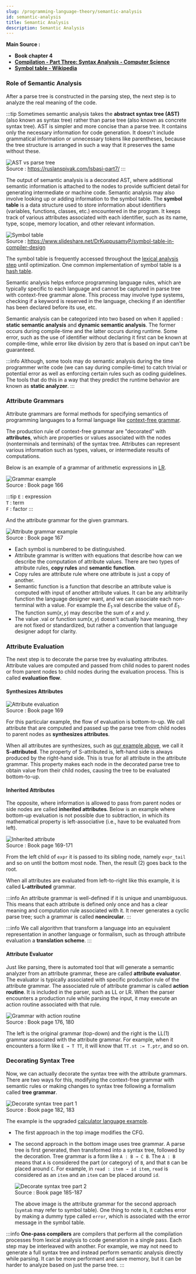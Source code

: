 ```yaml
---
slug: /programming-language-theory/semantic-analysis
id: semantic-analysis
title: Semantic Analysis
description: Semantic Analysis
---
```


**Main Source :**

- **Book chapter 4**
- **[Compilation - Part Three: Syntax Analysis - Computer Science](https://youtu.be/8nBoVjEOCMI?si=wnzyRj8DnkWHiebu)**
- **[Symbol table - Wikipedia](https://en.wikipedia.org/wiki/Symbol_table)**

### Role of Semantic Analysis

After a parse tree is constructed in the parsing step, the next step is to analyze the real meaning of the code.

:::tip
Sometimes semantic analysis takes the **abstract syntax tree (AST)** (also known as syntax tree) rather than parse tree (also known as concrete syntax tree). AST is simpler and more concise than a parse tree. It contains only the necessary information for code generation. It doesn't include grammatical information or unnecessary tokens like parentheses, because the tree structure is arranged in such a way that it preserves the same without these.

![AST vs parse tree](./parse-tree-vs-ast.png)  
Source : https://ruslanspivak.com/lsbasi-part7/
:::

The output of semantic analysis is a decorated AST, where additional semantic information is attached to the nodes to provide sufficient detail for generating intermediate or machine code. Semantic analysis may also involve looking up or adding information to the symbol table. The **symbol table** is a data structure used to store information about identifiers (variables, functions, classes, etc.) encountered in the program. It keeps track of various attributes associated with each identifier, such as its name, type, scope, memory location, and other relevant information.

![Symbol table](./symbol-table.png)  
Source : https://www.slideshare.net/DrKuppusamyP/symbol-table-in-compiler-design

The symbol table is frequently accessed throughout the [lexical analysis step](/programming-language-theory/syntax) until optimization. One common implementation of symbol table is a [hash table](/data-structures-and-algorithms/hash-table).

Semantic analysis helps enforce programming language rules, which are typically specific to each language and cannot be captured in parse tree with context-free grammar alone. This process may involve type systems, checking if a keyword is reserved in the language, checking if an identifier has been declared before its use, etc.

Semantic analysis can be categorized into two based on when it applied : **static semantic analysis** and **dynamic semantic analysis**. The former occurs during compile-time and the latter occurs during runtime. Some error, such as the use of identifier without declaring it first can be known at compile-time, while error like division by zero that is based on input can't be guaranteed.

:::info
Although, some tools may do semantic analysis during the time programmer write code (we can say during compile-time) to catch trivial or potential error as well as enforcing certain rules such as coding guidelines. The tools that do this in a way that they predict the runtime behavior are known as **static analyzer**.
:::

### Attribute Grammars

Attribute grammars are formal methods for specifying semantics of programming languages to a formal language like [context-free grammar](/theory-of-computation-and-automata/context-free-grammar).

The production rule of context-free grammar are "decorated" with **attributes**, which are properties or values associated with the nodes (nonterminals and terminals) of the syntax tree. Attributes can represent various information such as types, values, or intermediate results of computations.

Below is an example of a grammar of arithmetic expressions in [LR](/programming-language-theory/parsing#bottom-up-parsing).

![Grammar example](./grammar-example.png)  
Source : Book page 166

:::tip
`E` : expression  
`T` : term  
`F` : factor
:::

And the attribute grammar for the given grammars.

![Attribute grammar example](./attribute-grammar-example.png)  
Source : Book page 167

- Each symbol is numbered to be distinguished.
- Attribute grammar is written with equations that describe how can we describe the computation of attribute values. There are two types of attribute rules, **copy rules** and **semantic function**.
- Copy rules are attribute rule where one attribute is just a copy of another.
- Semantic function is a function that describe an attribute value is computed with input of another attribute values. It can be any arbitrarily function the language designer want, and we can associate each non-terminal with a value. For example the $E_1.\text{val}$ describe the value of $E_1$. The function $\text{sum}(x, y)$ may describe the sum of $x$ and $y$.
- The value $.\text{val}$ or function $\text{sum}(x, y)$ doesn't actually have meaning, they are not fixed or standardized, but rather a convention that language designer adopt for clarity.

### Attribute Evaluation

The next step is to decorate the parse tree by evaluating attributes. Attribute values are computed and passed from child nodes to parent nodes or from parent nodes to child nodes during the evaluation process. This is called **evaluation flow**.

#### Synthesizes Attributes

![Attribute evaluation](./attribute-evaluation.png)  
Source : Book page 169

For this particular example, the flow of evaluation is bottom-to-up. We call attribute that are computed and passed up the parse tree from child nodes to parent nodes as **synthesizes attributes**.

When all attributes are synthesizes, such as [our example above](#attribute-grammars), we call it **S-attributed**. The property of S-attributed is, left-hand side is always produced by the right-hand side. This is true for all attribute in the attribute grammar. This property makes each node in the decorated parse tree to obtain value from their child nodes, causing the tree to be evaluated bottom-to-up.

#### Inherited Attributes

The opposite, where information is allowed to pass from parent nodes or side nodes are called **inherited attributes**. Below is an example where bottom-up evaluation is not possible due to subtraction, in which its mathematical property is left-associative (i.e., have to be evaluated from left).

![Inherited attribute](./inherited-attribute.png)  
Source : Book page 169-171

From the left child of `expr` it is passed to its sibling node, namely `expr_tail` and so on until the bottom most node. Then, the result (2) goes back to the root.

When all attributes are evaluated from left-to-right like this example, it is called **L-attributed** grammar.

:::info
An attribute grammar is well-defined if it is unique and unambiguous. This means that each attribute is defined only once and has a clear meaning and computation rule associated with it. It never generates a cyclic parse tree; such a grammar is called **noncircular**.
:::

:::info
We call algorithm that transform a language into an equivalent representation in another language or formalism, such as through attribute evaluation a **translation scheme**.
:::

#### Attribute Evaluator

Just like parsing, there is automated tool that will generate a semantic analyzer from an attribute grammar, these are called **attribute evaluator**. The evaluator is typically associated with specific production rule of the attribute grammar. The associated rule of attribute grammar is called **action routine**. It is included in the parser, such as LL or LR. When the parser encounters a production rule while parsing the input, it may execute an action routine associated with that rule.

![Grammar with action routine](./attribute-evaluator.png)  
Source : Book page 176, 180

The left is the original grammar (top-down) and the right is the LL(1) grammar associated with the attribute grammar. For example, when it encounters a form like `E → T TT`, it will know that `TT.st := T.ptr`, and so on.

### Decorating Syntax Tree

Now, we can actually decorate the syntax tree with the attribute grammars. There are two ways for this, modifying the context-free grammar with semantic rules or making changes to syntax tree following a formalism called **tree grammar**.

![Decorate syntax tree part 1](./decorate-syntax-tree-1.png)  
Source : Book page 182, 183

The example is the upgraded [calculator language example](/programming-language-theory/parsing#recursive-descent-parser).

- The first approach in the top image modifies the CFG.
- The second approach in the bottom image uses tree grammar. A parse tree is first generated, then transformed into a syntax tree, followed by the decoration. Tree grammar is a form like `A : B → C B`. The `A : B` means that `A` is considered the part (or category) of `B`, and that `B` can be placed around `C`. For example, in `read : item → id item`, `read` is considered as an `item` and an `item` can be placed around `id`.

  ![Decorate syntax tree part 2](./decorate-syntax-tree-2.png)  
   Source : Book page 185-187

  The above image is the attribute grammar for the second approach (`symtab` may refer to symbol table). One thing to note is, it catches error by making a dummy type called `error`, which is associated with the error message in the symbol table.

:::info
**One-pass compilers** are compilers that perform all the compilation processes from lexical analysis to code generation in a single pass. Each step may be interleaved with another. For example, we may not need to generate a full syntax tree and instead perform semantic analysis directly while parsing. It can be more performant and save memory, but it can be harder to analyze based on just the parse tree.
:::
